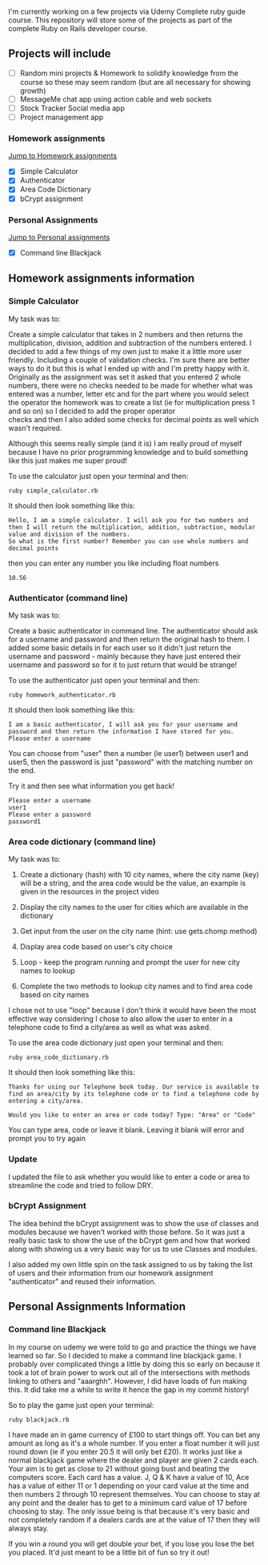 I'm currently working on a few projects via Udemy Complete ruby guide course. This repository will store some of the projects as part of the
complete Ruby on Rails developer course.

## Projects will include
* [ ] Random mini projects & Homework to solidify knowledge from the course so these may seem random (but are all necessary for showing growth)
* [ ] MessageMe chat app using action cable and web sockets 
* [ ] Stock Tracker Social media app 
* [ ] Project management app 

### Homework assignments
[Jump to Homework assignments](#homework-assignments-information)
* [X] Simple Calculator
* [X] Authenticator
* [X] Area Code Dictionary
* [X] bCrypt assignment

### Personal Assignments
[Jump to Personal assignments](#personal-assignments-information)
* [X] Command line Blackjack

## Homework assignments information

### Simple Calculator 
My task was to: 

Create a simple calculator that takes in 2 numbers and then returns the multiplication, division, addition and subtraction of the numbers entered. I decided to 
add a few things of my own just to make it a little more user friendly. Including a couple of validation checks. I'm sure there are better ways to do it but this is what I ended 
up with and I'm pretty happy with it. Originally as the assignment was set it asked that you entered 2 whole numbers, there were no checks needed to be made for whether what was entered was a number, letter etc
and for the part where you would select the operator the homework was to create a list (ie for multiplication press 1 and so on) so I decided to add the proper operator  
checks and then I also added some checks for decimal points as well which wasn't required. 

Although this seems really simple (and it is) I am really proud of myself because I have no prior programming knowledge and to build something  
like this just makes me super proud! 

To use the calculator just open your terminal and then:
```
ruby simple_calculator.rb
```
It should then look something like this:
```
Hello, I am a simple calculator. I will ask you for two numbers and then I will return the multiplication, addition, subtraction, modular value and division of the numbers.
So what is the first number? Remember you can use whole numbers and decimal points
```
then you can enter any number you like including float numbers
```
10.56
```
### Authenticator (command line) 
My task was to: 

Create a basic authenticator in command line. The authenticator should ask for a username and password and then return the original hash to them. I added some basic details in for each user so it didn't just return the username and password - mainly because they have just entered their username and password so for it to just return that would be strange!

To use the authenticator just open your terminal and then:
```
ruby homework_authenticator.rb
```

It should then look something like this:
```
I am a basic authenticator, I will ask you for your username and password and then return the information I have stored for you.
Please enter a username
```
You can choose from "user" then a number (ie user1) between user1 and user5, then the password is just "password" with the matching number on the end.

Try it and then see what information you get back!
```
Please enter a username
user1
Please enter a password
password1
```
### Area code dictionary (command line) 
My task was to: 

1. Create a dictionary (hash) with 10 city names, where the city name (key) will be a string, and the area code would be the value, an example is given in the resources in the project video

2. Display the city names to the user for cities which are available in the dictionary

3. Get input from the user on the city name (hint: use gets.chomp method)

4. Display area code based on user's city choice

5. Loop - keep the program running and prompt the user for new city names to lookup

6. Complete the two methods to lookup city names and to find area code based on city names

I chose not to use "loop" because I don't think it would have been the most effective way considering I chose to also allow the user to enter in
a telephone code to find a city/area as well as what was asked.

To use the area code dictionary just open your terminal and then:
```
ruby area_code_dictionary.rb
```

It should then look something like this:
```
Thanks for using our Telephone book today. Our service is available to find an area/city by its telephone code or to find a telephone code by entering a city/area.

Would you like to enter an area or code today? Type: "Area" or "Code"

```
You can type area, code or leave it blank. Leaving it blank will error and prompt you to try again

### Update
I updated the file to ask whether you would like to enter a code or area to streamline the code and tried to follow DRY. 

### bCrypt Assignment
The idea behind the bCrypt assignment was to show the use of classes and modules because we haven't worked with those
before. So it was just a really basic task to show the use of the bCrypt gem and how that worked along with showing us a
very basic way for us to use Classes and modules. 

I also added my own little spin on the task assigned to us by taking the list of users and their information
from our homework assignment "authenticator" and reused their information.

## Personal Assignments Information

### Command line Blackjack

In my course on udemy we were told to go and practice the things we have learned so far. So I decided to make a command line blackjack game. I
probably over complicated things a little by doing this so early on because it took a lot of brain power to work out all of the intersections with methods linking to others
and "aaarghh". However, I did have loads of fun making this. It did take me a while to write it hence the gap in my commit history!

So to play the game just open your terminal:
```
ruby blackjack.rb
```
I have made an in game currency of £100 to start things off. You can bet any amount as long as it's a whole number. If you enter a float number it will just round down
(ie if you enter 20.5 it will only bet £20). It works just like a normal blackjack game where the dealer and player are given 2 cards each. Your aim is to get as close to 21
without going bust and beating the computers score. Each card has a value. J, Q & K have a value of 10, Ace has a value of either 11 or 1 depending on your card value at the
time and then numbers 2 through 10 represent themselves. You can choose to stay at any point and the dealer has to get to a minimum card value of 17 before choosing to stay. The 
only issue being is that because it's very basic and not completely random if a dealers cards are at the value of 17 then they will always stay.

If you win a round you will get double your bet, if you lose you lose the bet you placed. It'd just meant to be a little bit of fun so try it out!
